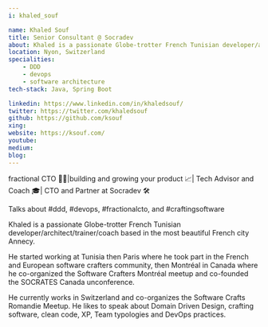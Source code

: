 ```yaml
---
i: khaled_souf

name: Khaled Souf
title: Senior Consultant @ Socradev
about: Khaled is a passionate Globe-trotter French Tunisian developer/architect/trainer/coach 
location: Nyon, Switzerland
specialities:
    - DDD
    - devops
    - software architecture
tech-stack: Java, Spring Boot

linkedin: https://www.linkedin.com/in/khaledsouf/
twitter: https://twitter.com/khaledsouf
github: https://github.com/ksouf
xing: 
website: https://ksouf.com/
youtube: 
medium: 
blog: 
---
```


fractional CTO 👨‍💻|building and growing your product 📈| Tech Advisor and Coach 🎓| CTO and Partner at Socradev 🛠️

Talks about #ddd, #devops, #fractionalcto, and #craftingsoftware




Khaled is a passionate Globe-trotter French Tunisian developer/architect/trainer/coach based in the most beautiful French city Annecy.

He started working at Tunisia then Paris where he took part in the French and European software crafters community, then Montréal in Canada where he co-organized the Software Crafters Montréal meetup and co-founded the SOCRATES Canada unconference. 

He currently works in Switzerland and co-organizes the Software Crafts Romandie Meetup. 
He likes to speak about Domain Driven Design, crafting software, clean code, XP, Team typologies and DevOps practices.

